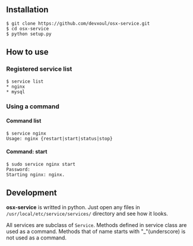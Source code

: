 ## Installation

```
$ git clone https://github.com/devxoul/osx-service.git
$ cd osx-service
$ python setup.py
```


## How to use

### Registered service list

```
$ service list
* nginx
* mysql
```

### Using a command

#### Command list

```
$ service nginx
Usage: nginx {restart|start|status|stop}
```

#### Command: start

```
$ sudo service nginx start
Password:
Starting nginx: nginx.
```


## Development

**osx-service** is writted in python. Just open any files in `/usr/local/etc/service/services/` directory and see how it looks.

All services are subclass of `Service`. Methods defined in service class are used as a command. Methods that of name starts with "_"(underscore) is not used as a command.